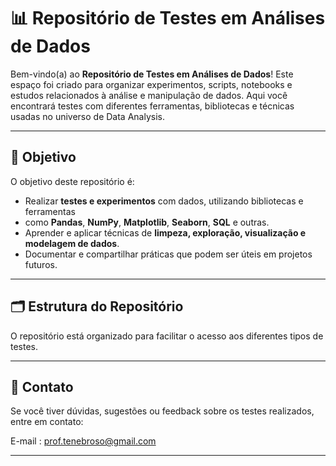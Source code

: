 # 📊 Repositório de Testes em Análises de Dados

Bem-vindo(a) ao **Repositório de Testes em Análises de Dados**! Este espaço foi criado para 
organizar experimentos, scripts, notebooks e estudos relacionados à análise e manipulação de dados. 
Aqui você encontrará testes com diferentes ferramentas, bibliotecas e técnicas usadas no universo de Data Analysis.

---

## 📖 **Objetivo**
O objetivo deste repositório é:
- Realizar **testes e experimentos** com dados, utilizando bibliotecas e ferramentas
- como **Pandas**, **NumPy**, **Matplotlib**, **Seaborn**, **SQL** e outras.
- Aprender e aplicar técnicas de **limpeza, exploração, visualização e modelagem de dados**.
- Documentar e compartilhar práticas que podem ser úteis em projetos futuros.

---

## 🗂️ **Estrutura do Repositório**
O repositório está organizado para facilitar o acesso aos diferentes tipos de testes.

---

## 📧 **Contato**
Se você tiver dúvidas, sugestões ou feedback sobre os testes realizados, entre em contato:

E-mail : prof.tenebroso@gmail.com

---

